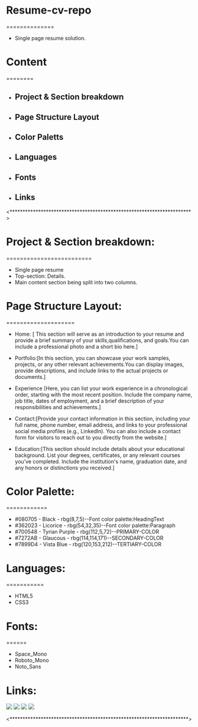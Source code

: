 # Resume-cv-repo
==============
- Single page resume solution.

# Content
========
- ## Project & Section breakdown
- ## Page Structure Layout
- ## Color Paletts
- ## Languages
- ## Fonts
- ## Links 

<**********************************************************************>

# Project & Section breakdown:
=========================
- Single page resume
- Top-section: Details. 
- Main content section being split into two columns.

# Page Structure Layout:
====================
 - Home: [ This section will serve as an introduction to your resume and provide a brief summary of your skills,qualifications, and goals.You can include a professional photo and a short bio here.]

 - Portfolio:[In this section, you can showcase your work samples, projects, or any other relevant achievements.You can display images, provide descriptions, and include links to the actual projects or documents.]

 - Experience [Here, you can list your work experience in a chronological order, starting with the most recent position. Include the company name, job title, dates of employment, and a brief description of your responsibilities and achievements.]

 - Contact:[Provide your contact information in this section, including your full name, phone number, email address, and links to your professional social media profiles (e.g., LinkedIn). You can also include a contact form for visitors to reach out to you directly from the website.]

 - Education:[This section should include details about your educational background. List your degrees, certificates, or any relevant courses you've completed. Include the institution's name, graduation date, and any honors or distinctions you received.]

# Color Palette:
============
- #080705 - Black - rbg(8,7,5)--Font color palette:HeadingText
- #362023 - Licorice - rbg(54,32,35)--Font color palette:Paragraph
- #700548 - Tyrian Purple - rbg(112,5,72)--PRIMARY-COLOR
- #7272AB - Glaucous - rbg(114,114,171)--SECONDARY-COLOR
- #7899D4 - Vista Blue - rbg(120,153,212)--TERTIARY-COLOR

# Languages:
===========
- HTML5
- CSS3

# Fonts:
======
 - Space_Mono
 - Roboto_Mono
 - Noto_Sans

# Links:        
 <img src="https://cdn.jsdelivr.net/gh/devicons/devicon/icons/html5/html5-original.svg" />
 <img src="https://cdn.jsdelivr.net/gh/devicons/devicon/icons/css3/css3-original.svg" />
 <img src="https://cdn.jsdelivr.net/gh/devicons/devicon/icons/mysql/mysql-original.svg" />
 <img src="https://cdn.jsdelivr.net/gh/devicons/devicon/icons/php/php-original.svg" />

 <*********************************************************************>